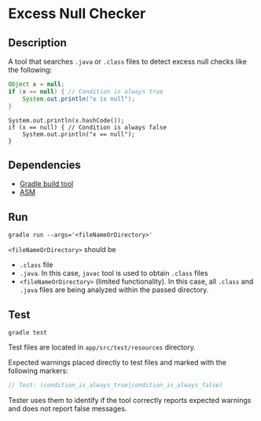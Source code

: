 # Excess Null Checker

## Description

A tool that searches `.java` or `.class` files to detect excess null checks like
the following:

```java
Object x = null;
if (x == null) { // Condition is always true
    System.out.println("x is null");
}
```

```
System.out.println(x.hashCode());
if (x == null) { // Condition is always false
    System.out.println("x == null");
}
```

## Dependencies

* [Gradle build tool](https://gradle.org/)
* [ASM](https://asm.ow2.io/)

## Run

```
gradle run --args='<fileNameOrDirectory>'
```

`<fileNameOrDirectory>` should be
* `.class` file
* `.java`. In this case, `javac` tool is used to obtain `.class` files
* `<fileNameOrDirectory>` (limited functionality).
  In this case, all `.class` and `.java` files are being analyzed within the passed directory.

## Test

```
gradle test
```

Test files are located in `app/src/test/resources` directory.

Expected warnings placed directly to test files and
marked with the following markers:

```java
// Test: (condition_is_always_true|condition_is_always_false)
```

Tester uses them to identify if the tool correctly reports expected warnings
and does not report false messages.
